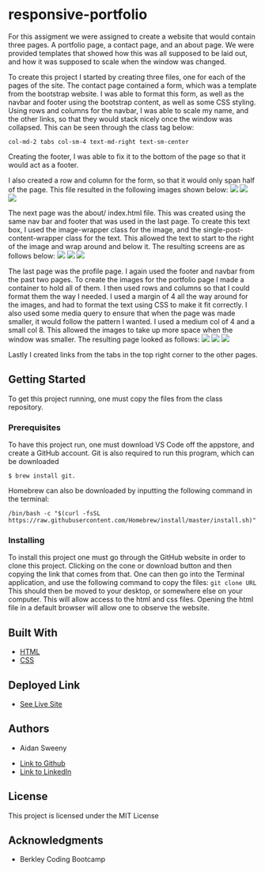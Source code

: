 # responsive-portfolio

For this assigment we were assigned to create a website that would contain three pages. A  portfolio page, a contact page, and an about page. We were provided templates that showed how this was all supposed to be laid out, and how it was supposed to scale when the window was changed. 

To create this project I started by creating three files, one for each of the pages of the site. The contact page contained a form, which was a template from the bootstrap website. I was able to format this form, as well as the navbar and footer using the bootstrap content, as well as some CSS styling. Using rows and columns for the navbar, I was able to scale my name, and the other links, so that they would stack nicely once the window was collapsed. This can be seen through the class tag below:
```
col-md-2 tabs col-sm-4 text-md-right text-sm-center
```
Creating the footer, I was able to fix it to the bottom of the page so that it would act as a footer. 

I also created a row and column for the form, so that it would only span half of the page. This file resulted in the following images shown below:
![](screenshot.png)
![](screenshot1.png)
![](screenshot2.png)

The next page was the about/ index.html file. This was created using the same nav bar and footer that was used in the last page. To create this text box, I used the image-wrapper class for the image, and the single-post-content-wrapper class for the text. This allowed the text to start to the right of the image and wrap around and below it. The resulting screens are as follows below: 
![](screenshot3.png)
![](screenshot4.png)
![](screenshot5.png)

The last page was the profile page. I again used the footer and navbar from the past two pages. To create the images for the portfolio page I made a container to hold all of them. I then used rows and columns so that I could format them the way I needed. I used a margin of 4 all the way around for the images, and had to format the text using CSS to make it fit correctly. I also used some media query to ensure that when the page was made smaller, it would follow the pattern I wanted. I used a medium col of 4 and a small col 8. This allowed the images to take up more space when the window was smaller. The resulting page looked as follows:
![](screenshot6.png)
![](screenshot7.png)
![](screenshot8.png)

Lastly I created links from the tabs in the top right corner to the other pages. 
## Getting Started

To get this project running, one must copy the files from the class repository.

### Prerequisites

To have this project run, one must download VS Code off the appstore, and create a GitHub account. Git is also required to run this program, which can be downloaded 

```
$ brew install git. 
```
Homebrew can also be downloaded by inputting the following command in the terminal:
```
/bin/bash -c "$(curl -fsSL https://raw.githubusercontent.com/Homebrew/install/master/install.sh)"
```

### Installing

To install this project one must go through the GitHub website in order to clone this project. Clicking on the cone or download button and then copying the link that comes from that. One can then go into the Terminal application, and use the following command to copy the files:
`
git clone URL
`
This should then be moved to your desktop, or somewhere else on your computer. This will allow access to the html and css files. Opening the html file in a default browser will allow one to observe the website.

## Built With

* [HTML](https://developer.mozilla.org/en-US/docs/Web/HTML)
* [CSS](https://developer.mozilla.org/en-US/docs/Web/CSS)

## Deployed Link

* [See Live Site](https://aidansweeny.github.io/responsive-portfolio/)

## Authors

* Aidan Sweeny

- [Link to Github](https://github.com/AidanSweeny)
- [Link to LinkedIn](https://www.linkedin.com/in/aidan-sweeny-81075030/)

## License

This project is licensed under the MIT License 

## Acknowledgments

* Berkley Coding Bootcamp

